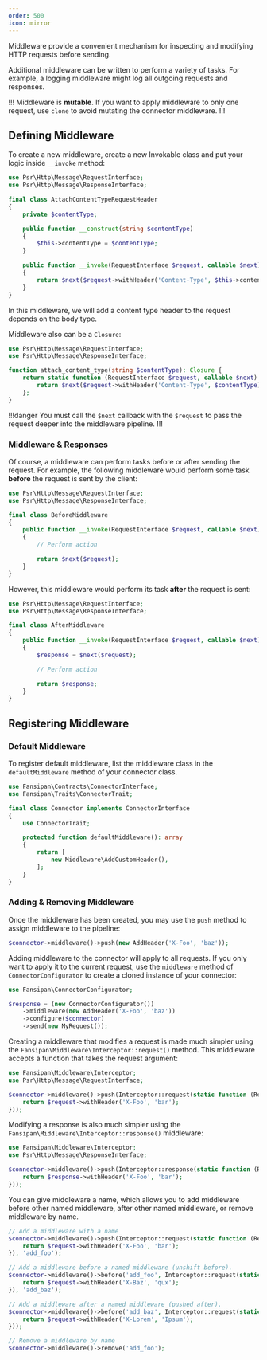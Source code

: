 ```yaml
---
order: 500
icon: mirror
---
```


Middleware provide a convenient mechanism for inspecting and modifying HTTP requests before sending.

Additional middleware can be written to perform a variety of tasks. For example, a logging middleware might log all outgoing requests and responses.

!!!
Middleware is **mutable**. If you want to apply middleware to only one request, use `clone` to avoid mutating the connector middleware.
!!!

## Defining Middleware

To create a new middleware, create a new Invokable class and put your logic inside `__invoke` method:

```php
use Psr\Http\Message\RequestInterface;
use Psr\Http\Message\ResponseInterface;

final class AttachContentTypeRequestHeader
{
    private $contentType;

    public function __construct(string $contentType)
    {
        $this->contentType = $contentType;
    }

    public function __invoke(RequestInterface $request, callable $next): ResponseInterface
    {
        return $next($request->withHeader('Content-Type', $this->contentType));
    }
}
```

In this middleware, we will add a content type header to the request depends on the body type.

Middleware also can be a `Closure`:

```php
use Psr\Http\Message\RequestInterface;
use Psr\Http\Message\ResponseInterface;

function attach_content_type(string $contentType): Closure {
    return static function (RequestInterface $request, callable $next): ResponseInterface {
        return $next($request->withHeader('Content-Type', $contentType));
    };
}
```

!!!danger
You must call the `$next` callback with the `$request` to pass the request deeper into the middleware pipeline.
!!!

### Middleware & Responses

Of course, a middleware can perform tasks before or after sending the request. For example, the following middleware would perform some task **before** the request is sent by the client:

```php
use Psr\Http\Message\RequestInterface;
use Psr\Http\Message\ResponseInterface;

final class BeforeMiddleware
{
    public function __invoke(RequestInterface $request, callable $next): ResponseInterface
    {
        // Perform action

        return $next($request);
    }
}
```

However, this middleware would perform its task **after** the request is sent:

```php
use Psr\Http\Message\RequestInterface;
use Psr\Http\Message\ResponseInterface;

final class AfterMiddleware
{
    public function __invoke(RequestInterface $request, callable $next): ResponseInterface
    {
        $response = $next($request);

        // Perform action

        return $response;
    }
}
```

## Registering Middleware

### Default Middleware

To register default middleware, list the middleware class in the `defaultMiddleware` method of your connector class.

```php
use Fansipan\Contracts\ConnectorInterface;
use Fansipan\Traits\ConnectorTrait;

final class Connector implements ConnectorInterface
{
    use ConnectorTrait;

    protected function defaultMiddleware(): array
    {
        return [
            new Middleware\AddCustomHeader(),
        ];
    }
}
```

### Adding & Removing Middleware

Once the middleware has been created, you may use the `push` method to assign middleware to the pipeline:

```php
$connector->middleware()->push(new AddHeader('X-Foo', 'baz'));
```

Adding middleware to the connector will apply to all requests. If you only want to apply it to the current request, use the `middleware` method of `ConnectorConfigurator` to create a cloned instance of your connector:

```php
use Fansipan\ConnectorConfigurator;

$response = (new ConnectorConfigurator())
    ->middleware(new AddHeader('X-Foo', 'baz'))
    ->configure($connector)
    ->send(new MyRequest());
```

Creating a middleware that modifies a request is made much simpler using the `Fansipan\Middleware\Interceptor::request()` method. This middleware accepts a function that takes the request argument:

```php
use Fansipan\Middleware\Interceptor;
use Psr\Http\Message\RequestInterface;

$connector->middleware()->push(Interceptor::request(static function (RequestInterface $request) {
    return $request->withHeader('X-Foo', 'bar');
}));
```

Modifying a response is also much simpler using the `Fansipan\Middleware\Interceptor::response()` middleware:

```php
use Fansipan\Middleware\Interceptor;
use Psr\Http\Message\ResponseInterface;

$connector->middleware()->push(Interceptor::response(static function (ResponseInterface $response) {
    return $response->withHeader('X-Foo', 'bar');
}));
```

You can give middleware a name, which allows you to add middleware before other named middleware, after other named middleware, or remove middleware by name.

```php
// Add a middleware with a name
$connector->middleware()->push(Interceptor::request(static function (RequestInterface $request) {
    return $request->withHeader('X-Foo', 'bar');
}), 'add_foo');

// Add a middleware before a named middleware (unshift before).
$connector->middleware()->before('add_foo', Interceptor::request(static function (RequestInterface $request) {
    return $request->withHeader('X-Baz', 'qux');
}), 'add_baz');

// Add a middleware after a named middleware (pushed after).
$connector->middleware()->before('add_baz', Interceptor::request(static function (RequestInterface $request) {
    return $request->withHeader('X-Lorem', 'Ipsum');
}));

// Remove a middleware by name
$connector->middleware()->remove('add_foo');
```
